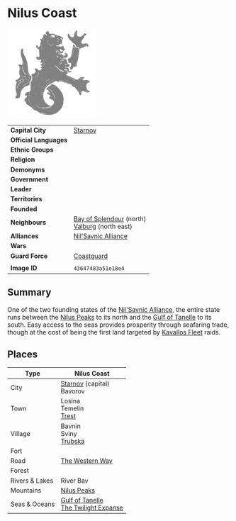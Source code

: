 # Nilus Coast

<img src="https://raw.githubusercontent.com/jesskelsall/astarus-images/main/symbols/43647483a51e18e4.png" height="200" />

|||
| --- | --- |
| **Capital City** | [Starnov](../../../places/cities/starnov.md) | civilisation.2
| **Official Languages** | |
| **Ethnic Groups** | |
| **Religion** | |
| **Demonyms** | |
| **Government** | |
| **Leader** | |
| **Territories** | |
| **Founded** | |
| **Neighbours** | [Bay of Splendour](bay-of-splendour.md) (north)<br>[Valburg](valburg.md) (north east) |
| **Alliances** | [Nil'Savnic Alliance](../nilsavnic-alliance.md) |
| **Wars** | |
| **Guard Force** | [Coastguard](../../../organisations/guards/coastguard.md) |
|||
| **Image ID** | `43647483a51e18e4` |

## Summary

One of the two founding states of the [Nil'Savnic Alliance](../nilsavnic-alliance.md), the entire state runs between the [Nilus Peaks](../../../places/mountains/nilus-peaks.md) to its north and the [Gulf of Tanelle](../../../places/seas-oceans/gulf-of-tanelle.md) to its south. Easy access to the seas provides prosperity through seafaring trade, though at the cost of being the first land targeted by [Kavallos Fleet](../../kavallos-fleet/kavallos-fleet.md) raids.

## Places

| Type | Nilus Coast |
| --- | --- |
| City | [Starnov](../../../places/cities/starnov.md) (capital)<br>Bavorov |
| Town | Losina<br>Temelin<br>[Trest](../../../places/towns/trest.md) |
| Village | Bavnin<br>Sviny<br>[Trubska](../../../places/villages/trubska.md) |
| Fort | |
| Road | [The Western Way](../../../places/roads/the-western-way.md) |
| Forest | |
| Rivers & Lakes | River Bav |
| Mountains | [Nilus Peaks](../../../places/mountains/nilus-peaks.md) |
| Seas & Oceans | [Gulf of Tanelle](../../../places/seas-oceans/gulf-of-tanelle.md)<br>[The Twilight Expanse](../../../places/seas-oceans/the-twilight-expanse.md) |
